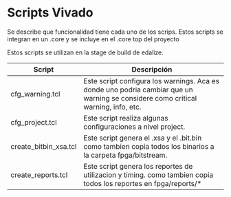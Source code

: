 # Scripts Vivado

Se describe que funcionalidad tiene cada uno de los scrips. Estos scripts se integran en un .core y se incluye en el .core top del proyecto


Estos scripts se utilizan en la stage de build de edalize.

| Script                | Descripción                                                                                                                       |
| --------------------- | --------------------------------------------------------------------------------------------------------------------------------- |
| cfg_warning.tcl       | Este script configura los warnings. Aca es donde uno podria cambiar que un warning se considere como critical warning, info, etc. |
| cfg_project.tcl       | Este script realiza algunas configuraciones a nivel project.                                                                      |
| create_bitbin_xsa.tcl | Este script genera el .xsa y el .bit.bin como tambien copia todos los binarios a la carpeta fpga/bitstream.                       |
| create_reports.tcl    | Este script genera los reportes de utilizacion y timing. como tambien copia todos los reportes en fpga/reports/*                  |
